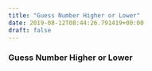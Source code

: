 ```yaml
---
title: "Guess Number Higher or Lower"
date: 2019-08-12T08:44:26.791419+00:00
draft: false
---
```


### Guess Number Higher or Lower
